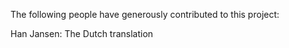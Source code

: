 The following people have generously contributed to this project:

Han Jansen: The Dutch translation
